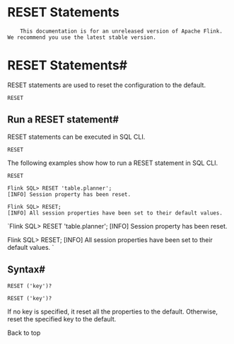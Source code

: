 # RESET Statements


> 
        This documentation is for an unreleased version of Apache Flink. We recommend you use the latest stable version.
    


# RESET Statements#


RESET statements are used to reset the configuration to the default.

`RESET`

## Run a RESET statement#


RESET statements can be executed in SQL CLI.

`RESET`

The following examples show how to run a RESET statement in SQL CLI.

`RESET`

```
Flink SQL> RESET 'table.planner';
[INFO] Session property has been reset.

Flink SQL> RESET;
[INFO] All session properties have been set to their default values.

```

`Flink SQL> RESET 'table.planner';
[INFO] Session property has been reset.

Flink SQL> RESET;
[INFO] All session properties have been set to their default values.
`

## Syntax#


```
RESET ('key')?

```

`RESET ('key')?
`

If no key is specified, it reset all the properties to the default. Otherwise, reset the specified key to the default.


 Back to top
